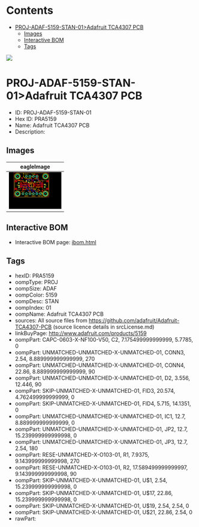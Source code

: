 



Contents
========

* [PROJ-ADAF-5159-STAN-01>Adafruit TCA4307 PCB](#proj-adaf-5159-stan-01adafruit-tca4307-pcb)
	* [Images](#images)
	* [Interactive BOM](#interactive-bom)
	* [Tags](#tags)
  
![][im]
# PROJ-ADAF-5159-STAN-01>Adafruit TCA4307 PCB

- ID: PROJ-ADAF-5159-STAN-01
- Hex ID: PRA5159
- Name: Adafruit TCA4307 PCB
- Description: 

## Images
  
  

|eagleImage|
| :---: |
|[![eagleImage](eagleImage_140.png)](eagleImage_600.png)|

## Interactive BOM

- Interactive BOM page: [ibom.html](kicad/bom/ibom.html)

## Tags

- hexID: PRA5159
- oompType: PROJ
- oompSize: ADAF
- oompColor: 5159
- oompDesc: STAN
- oompIndex: 01
- oompName: Adafruit TCA4307 PCB
- sources: All source files from https://github.com/adafruit/Adafruit-TCA4307-PCB (source licence details in srcLicense.md)
- linkBuyPage: http://www.adafruit.com/products/5159
- oompPart: CAPC-0603-X-NF100-V50, C2, 7.175499999999999, 5.7785, 0
- oompPart: UNMATCHED-UNMATCHED-X-UNMATCHED-01, CONN3, 2.54, 8.889999999999999, 270
- oompPart: UNMATCHED-UNMATCHED-X-UNMATCHED-01, CONN4, 22.86, 8.889999999999999, 90
- oompPart: UNMATCHED-UNMATCHED-X-UNMATCHED-01, D2, 3.556, 12.446, 90
- oompPart: SKIP-UNMATCHED-X-UNMATCHED-01, FID3, 20.574, 4.762499999999999, 0
- oompPart: SKIP-UNMATCHED-X-UNMATCHED-01, FID4, 5.715, 14.1351, 0
- oompPart: UNMATCHED-UNMATCHED-X-UNMATCHED-01, IC1, 12.7, 8.889999999999999, 0
- oompPart: UNMATCHED-UNMATCHED-X-UNMATCHED-01, JP2, 12.7, 15.239999999999998, 0
- oompPart: UNMATCHED-UNMATCHED-X-UNMATCHED-01, JP3, 12.7, 2.54, 180
- oompPart: RESE-UNMATCHED-X-O103-01, R1, 7.9375, 9.143999999999998, 270
- oompPart: RESE-UNMATCHED-X-O103-01, R2, 17.589499999999997, 9.143999999999998, 90
- oompPart: SKIP-UNMATCHED-X-UNMATCHED-01, U$1, 2.54, 15.239999999999998, 0
- oompPart: SKIP-UNMATCHED-X-UNMATCHED-01, U$17, 22.86, 15.239999999999998, 0
- oompPart: SKIP-UNMATCHED-X-UNMATCHED-01, U$19, 2.54, 2.54, 0
- oompPart: SKIP-UNMATCHED-X-UNMATCHED-01, U$21, 22.86, 2.54, 0
- rawPart: 



[im]: eagleImage_450.png
